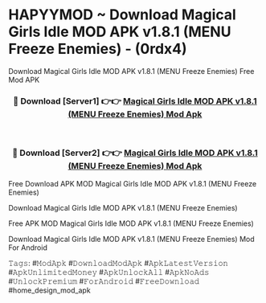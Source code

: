 # HAPYYMOD ~ Download Magical Girls Idle MOD APK v1.8.1 (MENU Freeze Enemies) - (0rdx4)
Download Magical Girls Idle MOD APK v1.8.1 (MENU Freeze Enemies) Free Mod APK

<div align="center">
<h3>🔴 Download [Server1] 👉👉 <a href="https://apk-comot.site?title=Magical_Girls_Idle_MOD_APK_v1.8.1_(MENU_Freeze_Enemies)">Magical Girls Idle MOD APK v1.8.1 (MENU Freeze Enemies) Mod Apk</a></h3><br>

<h3>🔴 Download [Server2] 👉👉 <a href="https://apk-comot.site?title=Magical_Girls_Idle_MOD_APK_v1.8.1_(MENU_Freeze_Enemies)">Magical Girls Idle MOD APK v1.8.1 (MENU Freeze Enemies) Mod Apk</a></h3>
</div>


Free Download APK MOD Magical Girls Idle MOD APK v1.8.1 (MENU Freeze Enemies)

Download Magical Girls Idle MOD APK v1.8.1 (MENU Freeze Enemies) 

Free APK MOD Magical Girls Idle MOD APK v1.8.1 (MENU Freeze Enemies) 

Download Magical Girls Idle MOD APK v1.8.1 (MENU Freeze Enemies) Mod For Android

𝚃𝚊𝚐𝚜: #𝙼𝚘𝚍𝙰𝚙𝚔 #𝙳𝚘𝚠𝚗𝚕𝚘𝚊𝚍𝙼𝚘𝚍𝙰𝚙𝚔 #𝙰𝚙𝚔𝙻𝚊𝚝𝚎𝚜𝚝𝚅𝚎𝚛𝚜𝚒𝚘𝚗 #𝙰𝚙𝚔𝚄𝚗𝚕𝚒𝚖𝚒𝚝𝚎𝚍𝙼𝚘𝚗𝚎𝚢 #𝙰𝚙𝚔𝚄𝚗𝚕𝚘𝚌𝚔𝙰𝚕𝚕 #𝙰𝚙𝚔𝙽𝚘𝙰𝚍𝚜 #𝚄𝚗𝚕𝚘𝚌𝚔𝙿𝚛𝚎𝚖𝚒𝚞𝚖 #𝙵𝚘𝚛𝙰𝚗𝚍𝚛𝚘𝚒𝚍 #𝙵𝚛𝚎𝚎𝙳𝚘𝚠𝚗𝚕𝚘𝚊𝚍 #home_design_mod_apk